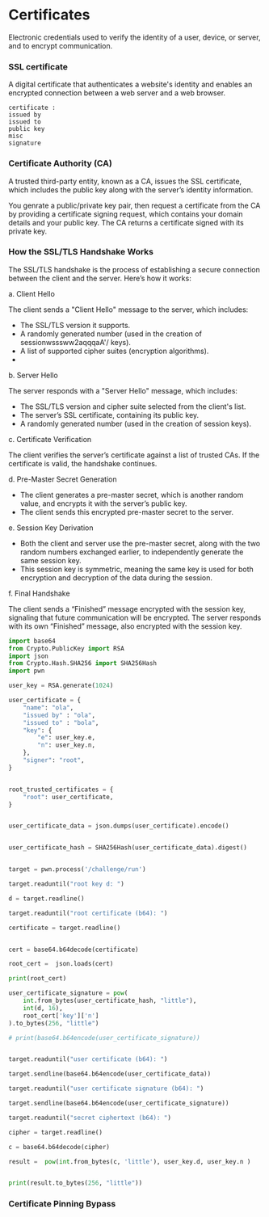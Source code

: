# Certificates 

 Electronic credentials used to verify the identity of a user, device, or server, and to encrypt communication.


### SSL certificate 

A digital certificate that authenticates a website's identity and enables an encrypted connection between a web server and a web browser. 

```
certificate :
issued by 
issued to
public key
misc 
signature
```



### Certificate Authority (CA)

 A trusted third-party entity, known as a CA, issues the SSL certificate, which includes the public key along with the server’s identity information.

You genrate a public/private key pair, then request a certificate from the CA by providing a certificate signing request, which contains your domain details and your public key. The CA returns a certificate signed with its private key.

### How the SSL/TLS Handshake Works
The SSL/TLS handshake is the process of establishing a secure connection between the client and the server. Here’s how it works:

a. Client Hello

The client sends a "Client Hello" message to the server, which includes:
- The SSL/TLS version it supports.
- A randomly generated number (used in the creation of sessionwsssww2aqqqaA'/ keys).
- A list of supported cipher suites (encryption algorithms).
-

b. Server Hello

The server responds with a "Server Hello" message, which includes:
- The SSL/TLS version and cipher suite selected from the client's list.
- The server’s SSL certificate, containing its public key.
- A randomly generated number (used in the creation of session keys).

c. Certificate Verification

The client verifies the server’s certificate against a list of trusted CAs. If the certificate is valid, the handshake continues.





d. Pre-Master Secret Generation

- The client generates a pre-master secret, which is another random value, and encrypts it with the server’s public key.
- The client sends this encrypted pre-master secret to the server.

e. Session Key Derivation

- Both the client and server use the pre-master secret, along with the two random numbers exchanged earlier, to independently generate the same session key.
- This session key is symmetric, meaning the same key is used for both encryption and decryption of the data during the session.

f. Final Handshake

The client sends a “Finished” message encrypted with the session key, signaling that future communication will be encrypted.
The server responds with its own “Finished” message, also encrypted with the session key.



```python
import base64
from Crypto.PublicKey import RSA
import json
from Crypto.Hash.SHA256 import SHA256Hash
import pwn

user_key = RSA.generate(1024)

user_certificate = {
    "name": "ola",
    "issued by" : "ola",
    "issued to" : "bola",
    "key": {
        "e": user_key.e,
        "n": user_key.n,
    },
    "signer": "root",
}


root_trusted_certificates = {
    "root": user_certificate,
}


user_certificate_data = json.dumps(user_certificate).encode()


user_certificate_hash = SHA256Hash(user_certificate_data).digest()


target = pwn.process('/challenge/run')

target.readuntil("root key d: ")

d = target.readline()

target.readuntil("root certificate (b64): ")

certificate = target.readline()


cert = base64.b64decode(certificate)

root_cert =  json.loads(cert)

print(root_cert)

user_certificate_signature = pow(
    int.from_bytes(user_certificate_hash, "little"),
    int(d, 16),
    root_cert['key']['n']
).to_bytes(256, "little")

# print(base64.b64encode(user_certificate_signature))


target.readuntil("user certificate (b64): ")

target.sendline(base64.b64encode(user_certificate_data))

target.readuntil("user certificate signature (b64): ")

target.sendline(base64.b64encode(user_certificate_signature))

target.readuntil("secret ciphertext (b64): ")

cipher = target.readline()

c = base64.b64decode(cipher)

result =  pow(int.from_bytes(c, 'little'), user_key.d, user_key.n )


print(result.to_bytes(256, "little"))
```




### Certificate Pinning Bypass

